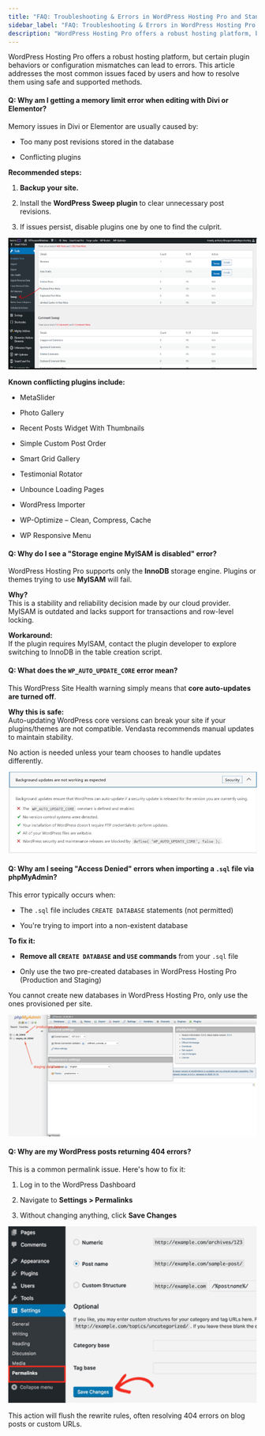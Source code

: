 ```yaml
---
title: "FAQ: Troubleshooting & Errors in WordPress Hosting Pro and Standard"
sidebar_label: "FAQ: Troubleshooting & Errors in WordPress Hosting Pro and Standard"
description: "WordPress Hosting Pro offers a robust hosting platform, but certain plugin behaviors or configuration mismatches can lead to errors. This article addresses the"
---
```


WordPress Hosting Pro offers a robust hosting platform, but certain plugin behaviors or configuration mismatches can lead to errors. This article addresses the most common issues faced by users and how to resolve them using safe and supported methods.

#### **Q: Why am I getting a memory limit error when editing with Divi or Elementor?**

Memory issues in Divi or Elementor are usually caused by:

*   Too many post revisions stored in the database
    
*   Conflicting plugins
    

**Recommended steps:**

1.  **Backup your site.**
    
2.  Install the **WordPress Sweep plugin** to clear unnecessary post revisions.
    
3.  If issues persist, disable plugins one by one to find the culprit.
    

![blobid1.png](./img/31942567430039-4622dd0721.png)

**Known conflicting plugins include:**

*   MetaSlider
    
*   Photo Gallery
    
*   Recent Posts Widget With Thumbnails
    
*   Simple Custom Post Order
    
*   Smart Grid Gallery
    
*   Testimonial Rotator
    
*   Unbounce Loading Pages
    
*   WordPress Importer
    
*   WP-Optimize – Clean, Compress, Cache
    
*   WP Responsive Menu
    

#### **Q: Why do I see a "Storage engine MyISAM is disabled" error?**

WordPress Hosting Pro supports only the **InnoDB** storage engine. Plugins or themes trying to use **MyISAM** will fail.

**Why?**  
This is a stability and reliability decision made by our cloud provider. MyISAM is outdated and lacks support for transactions and row-level locking.

**Workaround:**  
If the plugin requires MyISAM, contact the plugin developer to explore switching to InnoDB in the table creation script.

#### **Q: What does the `WP_AUTO_UPDATE_CORE` error mean?**

This WordPress Site Health warning simply means that **core auto-updates are turned off**.

**Why this is safe:**  
Auto-updating WordPress core versions can break your site if your plugins/themes are not compatible. Vendasta recommends manual updates to maintain stability.

No action is needed unless your team chooses to handle updates differently.

![plugins.jpg](./img/31942567430039-bde6821f00.jpg)

#### **Q: Why am I seeing "Access Denied" errors when importing a `.sql` file via phpMyAdmin?**

This error typically occurs when:

*   The `.sql` file includes `CREATE DATABASE` statements (not permitted)
    
*   You're trying to import into a non-existent database
    

**To fix it:**

*   **Remove all `CREATE DATABASE` and `USE` commands** from your `.sql` file
    
*   Only use the two pre-created databases in WordPress Hosting Pro (Production and Staging)
    

You cannot create new databases in WordPress Hosting Pro, only use the ones provisioned per site.

![mceclip0.png](./img/31942567430039-0f5e7f3130.png)

#### **Q: Why are my WordPress posts returning 404 errors?**

This is a common permalink issue. Here's how to fix it:

1.  Log in to the WordPress Dashboard
    
2.  Navigate to **Settings > Permalinks**
    
3.  Without changing anything, click **Save Changes**
    

**![mceclip0.png](./img/31942567430039-143b1b5886.png)**

This action will flush the rewrite rules, often resolving 404 errors on blog posts or custom URLs.